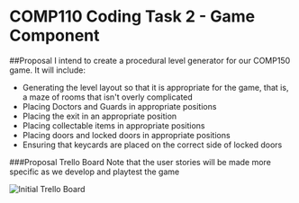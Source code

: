 # COMP110 Coding Task 2 - Game Component

##Proposal
I intend to create a procedural level generator for our COMP150 game.
It will include:
* Generating the level layout so that it is appropriate for the game, that is, a maze of rooms that isn't overly complicated
* Placing Doctors and Guards in appropriate positions
* Placing the exit in an appropriate position
* Placing collectable items in appropriate positions
* Placing doors and locked doors in appropriate positions
* Ensuring that keycards are placed on the correct side of locked doors

###Proposal Trello Board
Note that the user stories will be made more specific as we develop and playtest the game

![Initial Trello Board](https://github.com/NecroReindeer/comp110-coding-task-2/blob/master/Initial.Trello.Board.png)
